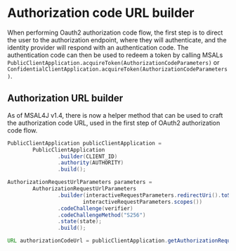 # Authorization code URL builder

When performing Oauth2 authorization code flow, the first step is to direct the user to the authorization endpoint, where they will authenticate, and the identity provider will respond with an authentication code. The authentication code can then be used to redeem a token by calling MSALs `PublicClientApplication.acquireToken(AuthorizationCodeParameters)` or `ConfidentialClientApplication.acquireToken(AuthorizationCodeParameters)`. 

## Authorization URL builder

As of MSAL4J v1.4, there is now a helper method that can be used to craft the authorization code URL, used in the first step of OAuth2 authorization code flow. 

```java
PublicClientApplication publicClientApplication =
        PublicClientApplication
                .builder(CLIENT_ID)
                .authority(AUTHORITY)
                .build();

AuthorizationRequestUrlParameters parameters =
        AuthorizationRequestUrlParameters
                .builder(interactiveRequestParameters.redirectUri().toString(),
                        interactiveRequestParameters.scopes())
                .codeChallenge(verifier)
                .codeChallengeMethod("S256")
                .state(state);
                .build();

URL authorizationCodeUrl = publicClientApplication.getAuthorizationRequestUrl(parameters);
```
